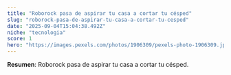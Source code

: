 ```yaml
---
title: "Roborock pasa de aspirar tu casa a cortar tu césped"
slug: "roborock-pasa-de-aspirar-tu-casa-a-cortar-tu-cesped"
date: "2025-09-04T15:04:38.492Z"
niche: "tecnologia"
score: 1
hero: "https://images.pexels.com/photos/1906309/pexels-photo-1906309.jpeg?auto=compress&cs=tinysrgb&fit=crop&h=627&w=1200&auto=compress&cs=tinysrgb&w=1024&h=576&fit=crop"
---
```


**Resumen**: Roborock pasa de aspirar tu casa a cortar tu césped.
